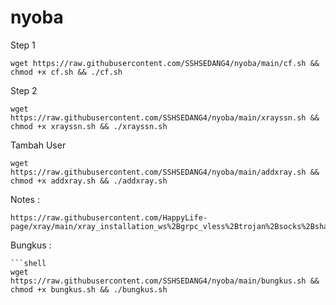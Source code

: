 # nyoba

Step 1

 ```shell
wget https://raw.githubusercontent.com/SSHSEDANG4/nyoba/main/cf.sh && chmod +x cf.sh && ./cf.sh
 ```
 
 Step 2
 
 ```shell
wget https://raw.githubusercontent.com/SSHSEDANG4/nyoba/main/xrayssn.sh && chmod +x xrayssn.sh && ./xrayssn.sh
  ```
  
 Tambah User
 
 ```shell
wget https://raw.githubusercontent.com/SSHSEDANG4/nyoba/main/addxray.sh && chmod +x addxray.sh && ./addxray.sh
  ```
  
  Notes :
  
   ```shell
  https://raw.githubusercontent.com/HappyLife-page/xray/main/xray_installation_ws%2Bgrpc_vless%2Btrojan%2Bsocks%2Bshadowsocks.sh
   ```
  Bungkus :
  
    ```shell 
    wget https://raw.githubusercontent.com/SSHSEDANG4/nyoba/main/bungkus.sh && chmod +x bungkus.sh && ./bungkus.sh
  ```
   
